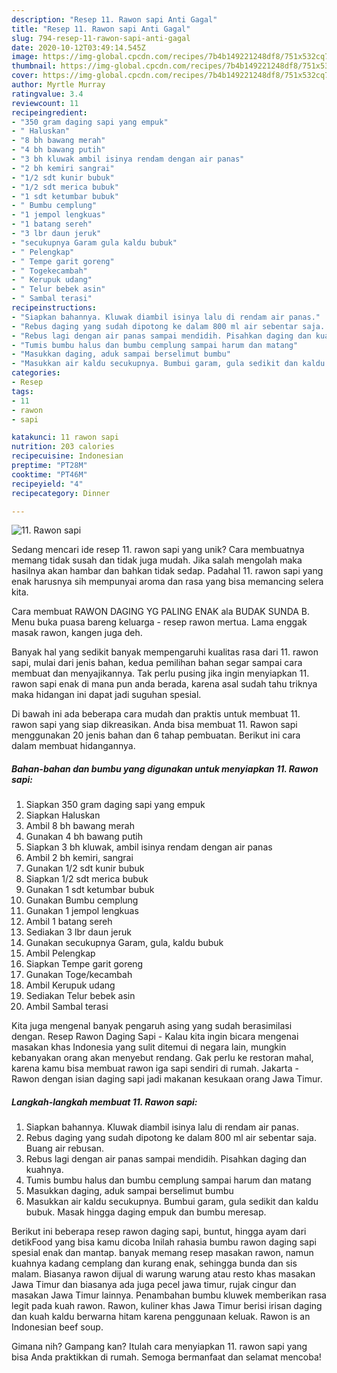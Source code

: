 ```yaml
---
description: "Resep 11. Rawon sapi Anti Gagal"
title: "Resep 11. Rawon sapi Anti Gagal"
slug: 794-resep-11-rawon-sapi-anti-gagal
date: 2020-10-12T03:49:14.545Z
image: https://img-global.cpcdn.com/recipes/7b4b149221248df8/751x532cq70/11-rawon-sapi-foto-resep-utama.jpg
thumbnail: https://img-global.cpcdn.com/recipes/7b4b149221248df8/751x532cq70/11-rawon-sapi-foto-resep-utama.jpg
cover: https://img-global.cpcdn.com/recipes/7b4b149221248df8/751x532cq70/11-rawon-sapi-foto-resep-utama.jpg
author: Myrtle Murray
ratingvalue: 3.4
reviewcount: 11
recipeingredient:
- "350 gram daging sapi yang empuk"
- " Haluskan"
- "8 bh bawang merah"
- "4 bh bawang putih"
- "3 bh kluwak ambil isinya rendam dengan air panas"
- "2 bh kemiri sangrai"
- "1/2 sdt kunir bubuk"
- "1/2 sdt merica bubuk"
- "1 sdt ketumbar bubuk"
- " Bumbu cemplung"
- "1 jempol lengkuas"
- "1 batang sereh"
- "3 lbr daun jeruk"
- "secukupnya Garam gula kaldu bubuk"
- " Pelengkap"
- " Tempe garit goreng"
- " Togekecambah"
- " Kerupuk udang"
- " Telur bebek asin"
- " Sambal terasi"
recipeinstructions:
- "Siapkan bahannya. Kluwak diambil isinya lalu di rendam air panas."
- "Rebus daging yang sudah dipotong ke dalam 800 ml air sebentar saja. Buang air rebusan."
- "Rebus lagi dengan air panas sampai mendidih. Pisahkan daging dan kuahnya."
- "Tumis bumbu halus dan bumbu cemplung sampai harum dan matang"
- "Masukkan daging, aduk sampai berselimut bumbu"
- "Masukkan air kaldu secukupnya. Bumbui garam, gula sedikit dan kaldu bubuk. Masak hingga daging empuk dan bumbu meresap."
categories:
- Resep
tags:
- 11
- rawon
- sapi

katakunci: 11 rawon sapi 
nutrition: 203 calories
recipecuisine: Indonesian
preptime: "PT28M"
cooktime: "PT46M"
recipeyield: "4"
recipecategory: Dinner

---
```



![11. Rawon sapi](https://img-global.cpcdn.com/recipes/7b4b149221248df8/751x532cq70/11-rawon-sapi-foto-resep-utama.jpg)

Sedang mencari ide resep 11. rawon sapi yang unik? Cara membuatnya memang tidak susah dan tidak juga mudah. Jika salah mengolah maka hasilnya akan hambar dan bahkan tidak sedap. Padahal 11. rawon sapi yang enak harusnya sih mempunyai aroma dan rasa yang bisa memancing selera kita.

Cara membuat RAWON DAGING YG PALING ENAK ala BUDAK SUNDA B. Menu buka puasa bareng keluarga - resep rawon mertua. Lama enggak masak rawon, kangen juga deh.

Banyak hal yang sedikit banyak mempengaruhi kualitas rasa dari 11. rawon sapi, mulai dari jenis bahan, kedua pemilihan bahan segar sampai cara membuat dan menyajikannya. Tak perlu pusing jika ingin menyiapkan 11. rawon sapi enak di mana pun anda berada, karena asal sudah tahu triknya maka hidangan ini dapat jadi suguhan spesial.


Di bawah ini ada beberapa cara mudah dan praktis untuk membuat 11. rawon sapi yang siap dikreasikan. Anda bisa membuat 11. Rawon sapi menggunakan 20 jenis bahan dan 6 tahap pembuatan. Berikut ini cara dalam membuat hidangannya.

<!--inarticleads1-->

##### Bahan-bahan dan bumbu yang digunakan untuk menyiapkan 11. Rawon sapi:

1. Siapkan 350 gram daging sapi yang empuk
1. Siapkan  Haluskan
1. Ambil 8 bh bawang merah
1. Gunakan 4 bh bawang putih
1. Siapkan 3 bh kluwak, ambil isinya rendam dengan air panas
1. Ambil 2 bh kemiri, sangrai
1. Gunakan 1/2 sdt kunir bubuk
1. Siapkan 1/2 sdt merica bubuk
1. Gunakan 1 sdt ketumbar bubuk
1. Gunakan  Bumbu cemplung
1. Gunakan 1 jempol lengkuas
1. Ambil 1 batang sereh
1. Sediakan 3 lbr daun jeruk
1. Gunakan secukupnya Garam, gula, kaldu bubuk
1. Ambil  Pelengkap
1. Siapkan  Tempe garit goreng
1. Gunakan  Toge/kecambah
1. Ambil  Kerupuk udang
1. Sediakan  Telur bebek asin
1. Ambil  Sambal terasi


Kita juga mengenal banyak pengaruh asing yang sudah berasimilasi dengan. Resep Rawon Daging Sapi - Kalau kita ingin bicara mengenai masakan khas Indonesia yang sulit ditemui di negara lain, mungkin kebanyakan orang akan menyebut rendang. Gak perlu ke restoran mahal, karena kamu bisa membuat rawon iga sapi sendiri di rumah. Jakarta - Rawon dengan isian daging sapi jadi makanan kesukaan orang Jawa Timur. 

<!--inarticleads2-->

##### Langkah-langkah membuat 11. Rawon sapi:

1. Siapkan bahannya. Kluwak diambil isinya lalu di rendam air panas.
1. Rebus daging yang sudah dipotong ke dalam 800 ml air sebentar saja. Buang air rebusan.
1. Rebus lagi dengan air panas sampai mendidih. Pisahkan daging dan kuahnya.
1. Tumis bumbu halus dan bumbu cemplung sampai harum dan matang
1. Masukkan daging, aduk sampai berselimut bumbu
1. Masukkan air kaldu secukupnya. Bumbui garam, gula sedikit dan kaldu bubuk. Masak hingga daging empuk dan bumbu meresap.


Berikut ini beberapa resep rawon daging sapi, buntut, hingga ayam dari detikFood yang bisa kamu dicoba Inilah rahasia bumbu rawon daging sapi spesial enak dan mantap. banyak memang resep masakan rawon, namun kuahnya kadang cemplang dan kurang enak, sehingga bunda dan sis malam. Biasanya rawon dijual di warung warung atau resto khas masakan Jawa Timur dan biasanya ada juga pecel jawa timur, rujak cingur dan masakan Jawa Timur lainnya. Penambahan bumbu kluwek memberikan rasa legit pada kuah rawon. Rawon, kuliner khas Jawa Timur berisi irisan daging dan kuah kaldu berwarna hitam karena penggunaan keluak. Rawon is an Indonesian beef soup. 

Gimana nih? Gampang kan? Itulah cara menyiapkan 11. rawon sapi yang bisa Anda praktikkan di rumah. Semoga bermanfaat dan selamat mencoba!
